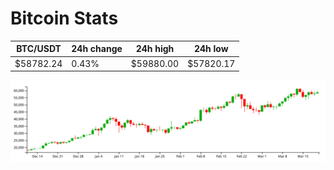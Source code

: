 # Bitcoin Stats

BTC/USDT|24h change|24h high|24h low|
|---|---|---|---|
|$58782.24|0.43%|$59880.00|$57820.17|

<img src="./chart.svg">

